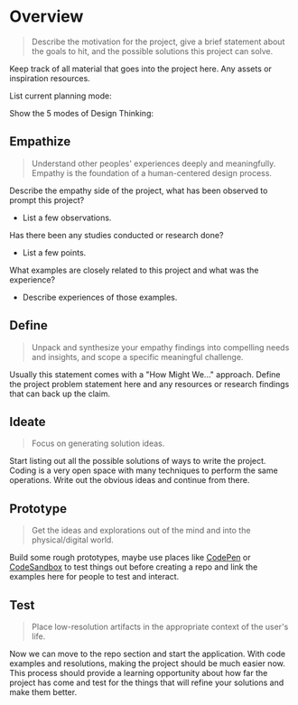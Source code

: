 # Overview
> Describe the motivation for the project, give a brief statement about the goals to hit, and the possible solutions this project can solve.

Keep track of all material that goes into the project here. Any assets or inspiration resources.

List current planning mode:

Show the 5 modes of Design Thinking: 

## Empathize
> Understand other peoples' experiences deeply and meaningfully. Empathy is the foundation of a human-centered design process.

Describe the empathy side of the project, what has been observed to prompt this project?
- List a few observations.

Has there been any studies conducted or research done?
- List a few points.

What examples are closely related to this project and what was the experience?
- Describe experiences of those examples.

## Define
> Unpack and synthesize your empathy findings into compelling needs and insights, and scope a specific meaningful challenge.

Usually this statement comes with a "How Might We..." approach. Define the project problem statement here and any resources or research findings that can back up the claim.

## Ideate
> Focus on generating solution ideas.

Start listing out all the possible solutions of ways to write the project. Coding is a very open space with many techniques to perform the same operations. Write out the obvious ideas and continue from there.

## Prototype
> Get the ideas and explorations out of the mind and into the physical/digital world.

Build some rough prototypes, maybe use places like [CodePen](https://codepen.io/) or [CodeSandbox](https://codesandbox.io/) to test things out before creating a repo and link the examples here for people to test and interact.

## Test
> Place low-resolution artifacts in the appropriate context of the user's life.

Now we can move to the repo section and start the application. With code examples and resolutions, making the project should be much easier now. This process should provide a learning opportunity about how far the project has come and test for the things that will refine your solutions and make them better.
